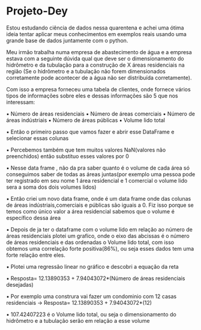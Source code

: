 # Projeto-Dey
Estou estudando ciência de dados nessa quarentena e achei uma ótima ideia tentar aplicar meus conhecimentos em exemplos reais  usando uma grande base de dados juntamente com o python.

Meu irmão trabalha numa empresa de abastecimento de água e a empresa estava com a seguinte dúvida qual que deve ser o dimensionamento do hidrômetro e da tubulação para a construção de X áreas residenciais na região (Se o hidrômetro e a tubulação não forem dimensionados corretamente pode acontecer de a água não ser distribuída corretamente).

Com isso a empresa forneceu uma tabela de clientes, onde fornece vários tipos de informações sobre eles e dessas informações são 5 que nos interessam:

▪ Número de áreas residenciais
▪ Número de áreas comerciais 
▪ Número de áreas indústriais
▪ Número de áreas públicas
▪ Volume lido total 

▪ Então o primeiro passo que vamos fazer e abrir esse DataFrame e selecionar essas colunas

▪ Percebemos também que tem muitos valores NaN(valores não preenchidos) então substituo esses valores por 0

▪ Nesse data frame , não da pra saber quanto é o volume  de cada área só conseguimos saber de todas as áreas juntas(por exemplo uma 
pessoa pode ter registrado em seu nome 1 área residencial e 1 comercial o volume lido sera a soma dos dois volumes lidos)

▪ Então criei um novo data frame, onde é um data frame onde das colunas de áreas indústriais,comerciais e públicas são iguais a 0. Fiz isso porque se temos como único valor a área residencial sabemos que o volume é específico dessa área

▪ Depois de ja ter o dataframe com o volume lido em relação ao número de áreas residenciais plotei um grafíco, onde o eixo das abcissas é o número de áreas residenciais e das ordenadas o Volume lido total, com isso obtemos uma correlação forte positiva(86%), ou seja esses dados tem uma forte relação entre eles.

▪ Plotei uma regressão linear no gráfico e descobri a equação da reta 

▪ Resposta= 12.13890353 + 7.94043072*(Número de áreas residenciais desejadas)

▪ Por exemplo uma construra vai fazer um condominio com 12 casas residenciais -> Resposta= 12.13890353 + 7.94043072*(12)

▪ 107.42407223 é o Volume lido total, ou seja o dimensionamento do hidrômetro e a tubulação serão em relação a esse volume


 



